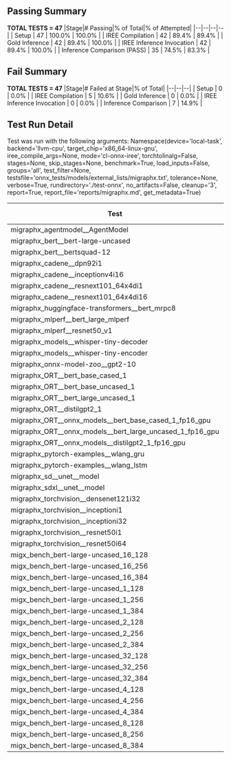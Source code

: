 ## Passing Summary

**TOTAL TESTS = 47**
|Stage|# Passing|% of Total|% of Attempted|
|--|--|--|--|
| Setup | 47 | 100.0% | 100.0% |
| IREE Compilation | 42 | 89.4% | 89.4% |
| Gold Inference | 42 | 89.4% | 100.0% |
| IREE Inference Invocation | 42 | 89.4% | 100.0% |
| Inference Comparison (PASS) | 35 | 74.5% | 83.3% |
## Fail Summary

**TOTAL TESTS = 47**
|Stage|# Failed at Stage|% of Total|
|--|--|--|
| Setup | 0 | 0.0% |
| IREE Compilation | 5 | 10.6% |
| Gold Inference | 0 | 0.0% |
| IREE Inference Invocation | 0 | 0.0% |
| Inference Comparison | 7 | 14.9% |
## Test Run Detail
Test was run with the following arguments:
Namespace(device='local-task', backend='llvm-cpu', target_chip='x86_64-linux-gnu', iree_compile_args=None, mode='cl-onnx-iree', torchtolinalg=False, stages=None, skip_stages=None, benchmark=True, load_inputs=False, groups='all', test_filter=None, testsfile='onnx_tests/models/external_lists/migraphx.txt', tolerance=None, verbose=True, rundirectory='./test-onnx', no_artifacts=False, cleanup='3', report=True, report_file='reports/migraphx.md', get_metadata=True)

| Test | Exit Status | Mean Benchmark Time (ms) | Notes |
|--|--|--|--|
| migraphx_agentmodel__AgentModel | compilation | None | |
| migraphx_bert__bert-large-uncased | PASS | 564.1679229835669 | |
| migraphx_bert__bertsquad-12 | compilation | None | |
| migraphx_cadene__dpn92i1 | PASS | 172.68101001779237 | |
| migraphx_cadene__inceptionv4i16 | PASS | 5529.001951217651 | |
| migraphx_cadene__resnext101_64x4di1 | PASS | 348.4859907378753 | |
| migraphx_cadene__resnext101_64x4di16 | PASS | 6030.627777179082 | |
| migraphx_huggingface-transformers__bert_mrpc8 | PASS | 379.8547039429347 | |
| migraphx_mlperf__bert_large_mlperf | Numerics | 741.9981366644303 | |
| migraphx_mlperf__resnet50_v1 | PASS | 200.32451736430326 | |
| migraphx_models__whisper-tiny-decoder | PASS | 33.96547077194092 | |
| migraphx_models__whisper-tiny-encoder | Numerics | 185.28262484404775 | |
| migraphx_onnx-model-zoo__gpt2-10 | compilation | None | |
| migraphx_ORT__bert_base_cased_1 | PASS | 85.84359217257725 | |
| migraphx_ORT__bert_base_uncased_1 | PASS | 93.84847095324879 | |
| migraphx_ORT__bert_large_uncased_1 | PASS | 301.9024071594079 | |
| migraphx_ORT__distilgpt2_1 | PASS | 33.2995748110846 | |
| migraphx_ORT__onnx_models__bert_base_cased_1_fp16_gpu | Numerics | 83.21051516880591 | |
| migraphx_ORT__onnx_models__bert_large_uncased_1_fp16_gpu | Numerics | 867.9161798208952 | |
| migraphx_ORT__onnx_models__distilgpt2_1_fp16_gpu | Numerics | 41.582946443841564 | |
| migraphx_pytorch-examples__wlang_gru | PASS | 81.97537519865566 | |
| migraphx_pytorch-examples__wlang_lstm | PASS | 43.510217762862645 | |
| migraphx_sd__unet__model | compilation | None | |
| migraphx_sdxl__unet__model | compilation | None | |
| migraphx_torchvision__densenet121i32 | PASS | 1529.3484156330426 | |
| migraphx_torchvision__inceptioni1 | PASS | 209.15501481956903 | |
| migraphx_torchvision__inceptioni32 | PASS | 5737.7901400129 | |
| migraphx_torchvision__resnet50i1 | PASS | 88.495208216565 | |
| migraphx_torchvision__resnet50i64 | PASS | 5848.76865396897 | |
| migx_bench_bert-large-uncased_16_128 | PASS | 2652.364704757929 | |
| migx_bench_bert-large-uncased_16_256 | PASS | 4364.110447466373 | |
| migx_bench_bert-large-uncased_16_384 | Numerics | 5737.547572702169 | |
| migx_bench_bert-large-uncased_1_128 | PASS | 155.7103053977092 | |
| migx_bench_bert-large-uncased_1_256 | PASS | 260.38228513465987 | |
| migx_bench_bert-large-uncased_1_384 | PASS | 424.05410297214985 | |
| migx_bench_bert-large-uncased_2_128 | PASS | 420.69361234704655 | |
| migx_bench_bert-large-uncased_2_256 | PASS | 694.2905187606812 | |
| migx_bench_bert-large-uncased_2_384 | PASS | 838.1043101350466 | |
| migx_bench_bert-large-uncased_32_128 | PASS | 5232.975594699383 | |
| migx_bench_bert-large-uncased_32_256 | PASS | 8049.553205569584 | |
| migx_bench_bert-large-uncased_32_384 | Numerics | 11303.105392803749 | |
| migx_bench_bert-large-uncased_4_128 | PASS | 742.6884224017462 | |
| migx_bench_bert-large-uncased_4_256 | PASS | 1088.7478291988373 | |
| migx_bench_bert-large-uncased_4_384 | PASS | 1516.7793395618598 | |
| migx_bench_bert-large-uncased_8_128 | PASS | 1342.9962322115898 | |
| migx_bench_bert-large-uncased_8_256 | PASS | 2051.567168285449 | |
| migx_bench_bert-large-uncased_8_384 | PASS | 2948.4012871980667 | |
